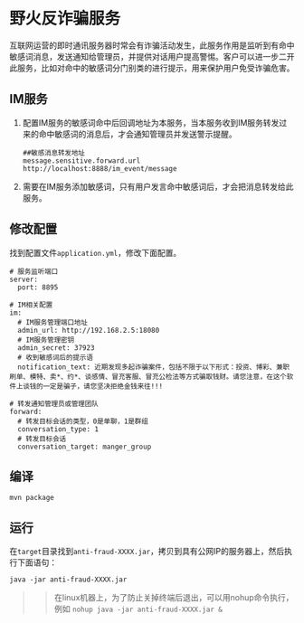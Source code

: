# 野火反诈骗服务
互联网运营的即时通讯服务器时常会有诈骗活动发生，此服务作用是监听到有命中敏感词消息，发送通知给管理员，并提供对话用户提高警惕。客户可以进一步二开此服务，比如对命中的敏感词分门别类的进行提示，用来保护用户免受诈骗危害。

## IM服务
1. 配置IM服务的敏感词命中后回调地址为本服务，当本服务收到IM服务转发过来的命中敏感词的消息后，才会通知管理员并发送警示提醒。
    ```
    ##敏感消息转发地址
    message.sensitive.forward.url http://localhost:8888/im_event/message
    ```
2. 需要在IM服务添加敏感词，只有用户发言命中敏感词后，才会把消息转发给此服务。

## 修改配置
找到配置文件```application.yml```，修改下面配置。
```
# 服务监听端口
server:
  port: 8895

# IM相关配置
im:
  # IM服务管理端口地址
  admin_url: http://192.168.2.5:18080
  # IM服务管理密钥
  admin_secret: 37923
  # 收到敏感词后的提示语
  notification_text: 近期发现多起诈骗案件，包括不限于以下形式：投资、博彩、兼职刷单、模特、卖*、约*、谈感情、冒充客服、冒充公检法等方式骗取钱财。请您注意，在这个软件上谈钱的一定是骗子，请您坚决拒绝金钱来往!!!

# 转发通知管理员或管理团队
forward:
  # 转发目标会话的类型，0是单聊，1是群组
  conversation_type: 1
  # 转发目标会话
  conversation_target: manger_group
```

## 编译
```
mvn package
```

## 运行
在```target```目录找到```anti-fraud-XXXX.jar```，拷贝到具有公网IP的服务器上，然后执行下面语句：
```
java -jar anti-fraud-XXXX.jar
```
>> 在linux机器上，为了防止关掉终端后退出，可以用nohup命令执行，例如 ```nohup java -jar anti-fraud-XXXX.jar &```
